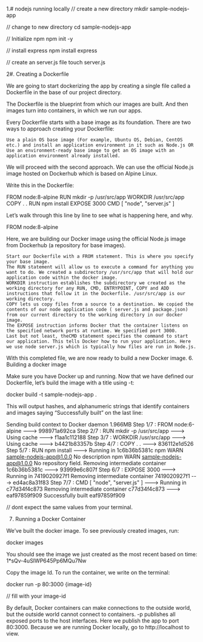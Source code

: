 1.# nodejs running locally
// create a new directory
mkdir sample-nodejs-app

// change to new directory
cd sample-nodejs-app

// Initialize npm
npm init -y

// install express
npm install express

// create an server.js file
touch server.js

2#. Creating a Dockerfile

We are going to start dockerizing the app by creating a single file called a Dockerfile in the base of our project directory.

The Dockerfile is the blueprint from which our images are built. And then images turn into containers, in which we run our apps.

Every Dockerfile starts with a base image as its foundation. There are two ways to approach creating your Dockerfile:

    Use a plain OS base image (For example, Ubuntu OS, Debian, CentOS etc.) and install an application environment in it such as Node.js OR
    Use an environment-ready base image to get an OS image with an application environment already installed.

We will proceed with the second approach. We can use the official Node.js image hosted on Dockerhub which is based on Alpine Linux.

Write this in the Dockerfile:

FROM node:8-alpine
RUN mkdir -p /usr/src/app
WORKDIR /usr/src/app
COPY . .
RUN npm install
EXPOSE 3000
CMD [ "node", "server.js" ]

Let’s walk through this line by line to see what is happening here, and why.

FROM node:8-alpine

Here, we are building our Docker image using the official Node.js image from Dockerhub (a repository for base images).

    Start our Dockerfile with a FROM statement. This is where you specify your base image.
    The RUN statement will allow us to execute a command for anything you want to do. We created a subdirectory /usr/src/app that will hold our application code within the docker image.
    WORKDIR instruction establishes the subdirectory we created as the working directory for any RUN, CMD, ENTRYPOINT, COPY and ADD instructions that follow it in the Dockerfile. /usr/src/app is our working directory.
    COPY lets us copy files from a source to a destination. We copied the contents of our node application code ( server.js and package.json) from our current directory to the working directory in our docker image.
    The EXPOSE instruction informs Docker that the container listens on the specified network ports at runtime. We specified port 3000.
    Last but not least, theCMD statement specifies the command to start our application. This tells Docker how to run your application. Here we use node server.js which is typically how files are run in Node.js.

With this completed file, we are now ready to build a new Docker image.
6. Building a docker image

Make sure you have Docker up and running. Now that we have defined our Dockerfile, let’s build the image with a title using -t:

docker build -t sample-nodejs-app .

This will output hashes, and alphanumeric strings that identify containers and images saying “Successfully built” on the last line:

Sending build context to Docker daemon  1.966MB
Step 1/7 : FROM node:6-alpine
 ---> 998971a692ca
Step 2/7 : RUN mkdir -p /usr/src/app
 ---> Using cache
 ---> f1aa1c112188
Step 3/7 : WORKDIR /usr/src/app
 ---> Using cache
 ---> b4421b83357b
Step 4/7 : COPY . .
 ---> 836112e1d526
Step 5/7 : RUN npm install
 ---> Running in 1c6b36b5381c
npm WARN sample-nodejs-app@1.0.0 No description
npm WARN sample-nodejs-app@1.0.0 No repository field.
Removing intermediate container 1c6b36b5381c
 ---> 93999e6c807f
Step 6/7 : EXPOSE 3000
 ---> Running in 7419020927f1
Removing intermediate container 7419020927f1
 ---> ed4ac8a31f83
Step 7/7 : CMD [ "node", "server.js" ]
 ---> Running in c77d34f4c873
Removing intermediate container c77d34f4c873
 ---> eaf97859f909
Successfully built eaf97859f909

// dont expect the same values from your terminal.

7. Running a Docker Container

We’ve built the docker image. To see previously created images, run:

docker images

You should see the image we just created as the most recent based on time:
1*sQv-4uSIWP645Pp6MQu7Nw

Copy the image Id. To run the container, we write on the terminal:

docker run -p 80:3000 {image-id}

// fill with your image-id

By default, Docker containers can make connections to the outside world, but the outside world cannot connect to containers. -p publishes all exposed ports to the host interfaces. Here we publish the app to port 80:3000. Because we are running Docker locally, go to http://localhost to view.
